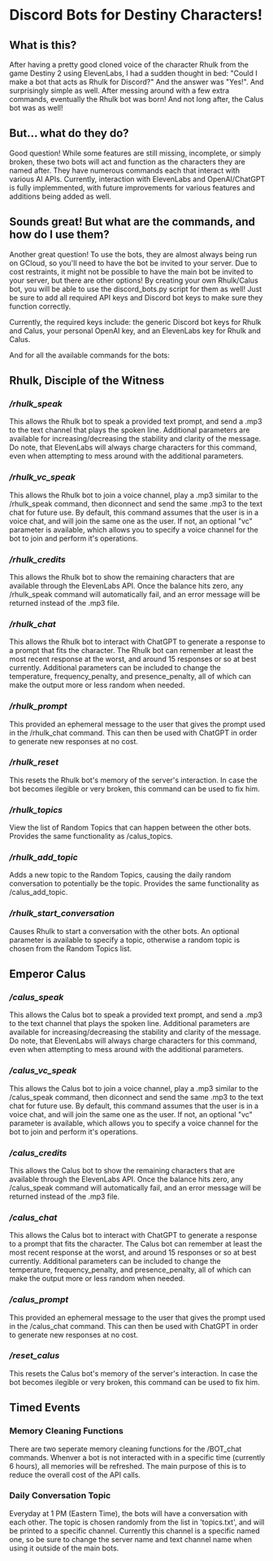 # Discord Bots for Destiny Characters!

## What is this?

After having a pretty good cloned voice of the character Rhulk from the game Destiny 2 using ElevenLabs, I had a sudden thought in bed: "Could I make a bot that acts as Rhulk for Discord?"
And the answer was "Yes!". And surprisingly simple as well. After messing around with a few extra commands, eventually the Rhulk bot was born! And not long after, the Calus bot was as well!

## But... what do they do?

Good question! While some features are still missing, incomplete, or simply broken, these two bots will act and function as the characters they are named after. 
They have numerous commands each that interact with various AI APIs. Currently, interaction with ElevenLabs and OpenAI/ChatGPT is fully implemmented, with future improvements
for various features and additions being added as well.

## Sounds great! But what are the commands, and how do I use them?

Another great question! To use the bots, they are almost always being run on GCloud, so you'll need to have the bot be invited to your server. Due to cost restraints, it might not be possible to
have the main bot be invited to your server, but there are other options! By creating your own Rhulk/Calus bot, you will be able to use the discord_bots.py script for them as well! Just be sure to add
all required API keys and Discord bot keys to make sure they function correctly.

Currently, the required keys include: the generic Discord bot keys for Rhulk and Calus, your personal OpenAI key, and an ElevenLabs key for Rhulk and Calus.

And for all the available commands for the bots: 




## Rhulk, Disciple of the Witness

### */rhulk_speak*

  This allows the Rhulk bot to speak a provided text prompt, and send a .mp3 to the text channel that plays the spoken line. Additional parameters are available for increasing/decreasing the stability
  and clarity of the message. Do note, that ElevenLabs will always charge characters for this command, even when attempting to mess around with the additional parameters.

### */rhulk_vc_speak*

  This allows the Rhulk bot to join a voice channel, play a .mp3 similar to the /rhulk_speak command, then diconnect and send the same .mp3 to the text chat for future use. By default, this command assumes
  that the user is in a voice chat, and will join the same one as the user. If not, an optional "vc" parameter is available, which allows you to specify a voice channel for the bot to join and perform it's
  operations.

### */rhulk_credits*

  This allows the Rhulk bot to show the remaining characters that are available through the ElevenLabs API. Once the balance hits zero, any /rhulk_speak command will automatically fail, and an error
  message will be returned instead of the .mp3 file.

### */rhulk_chat*

  This allows the Rhulk bot to interact with ChatGPT to generate a response to a prompt that fits the character. The Rhulk bot can remember at least the most recent response at the worst, and around 
  15 responses or so at best currently. Additional parameters can be included to change the temperature, frequency_penalty, and presence_penalty, all of which can make the output more or less random when 
  needed.

### */rhulk_prompt*

  This provided an ephemeral message to the user that gives the prompt used in the /rhulk_chat command. This can then be used with ChatGPT in order to generate new responses at no cost.

### */rhulk_reset*

  This resets the Rhulk bot's memory of the server's interaction. In case the bot becomes ilegible or very broken, this command can be used to fix him.

### */rhulk_topics*

  View the list of Random Topics that can happen between the other bots. Provides the same functionality as /calus_topics.

### */rhulk_add_topic*

  Adds a new topic to the Random Topics, causing the daily random conversation to potentially be the topic. Provides the same functionality as /calus_add_topic.

### */rhulk_start_conversation*

  Causes Rhulk to start a conversation with the other bots. An optional parameter is available to specify a topic, otherwise a random topic is chosen from the Random Topics list.




## Emperor Calus

### */calus_speak*

  This allows the Calus bot to speak a provided text prompt, and send a .mp3 to the text channel that plays the spoken line. Additional parameters are available for increasing/decreasing the stability
  and clarity of the message. Do note, that ElevenLabs will always charge characters for this command, even when attempting to mess around with the additional parameters.

### */calus_vc_speak*

  This allows the Calus bot to join a voice channel, play a .mp3 similar to the /calus_speak command, then diconnect and send the same .mp3 to the text chat for future use. By default, this command assumes
  that the user is in a voice chat, and will join the same one as the user. If not, an optional "vc" parameter is available, which allows you to specify a voice channel for the bot to join and perform it's
  operations.

### */calus_credits*

  This allows the Calus bot to show the remaining characters that are available through the ElevenLabs API. Once the balance hits zero, any /calus_speak command will automatically fail, and an error
  message will be returned instead of the .mp3 file.

### */calus_chat*

  This allows the Calus bot to interact with ChatGPT to generate a response to a prompt that fits the character. The Calus bot can remember at least the most recent response at the worst, and around 
  15 responses or so at best currently. Additional parameters can be included to change the temperature, frequency_penalty, and presence_penalty, all of which can make the output more or less random when 
  needed.

### */calus_prompt*

  This provided an ephemeral message to the user that gives the prompt used in the /calus_chat command. This can then be used with ChatGPT in order to generate new responses at no cost.

### */reset_calus*

  This resets the Calus bot's memory of the server's interaction. In case the bot becomes ilegible or very broken, this command can be used to fix him.


  

## Timed Events

### Memory Cleaning Functions

  There are two seperate memory cleaning functions for the /BOT_chat commands. Whenver a bot is not interacted with in a specific time (currently 6 hours), all memories will be refreshed. The main purpose of this
  is to reduce the overall cost of the API calls.

### Daily Conversation Topic

  Everyday at 1 PM (Eastern Time), the bots will have a conversation with each other. The topic is chosen randomly from the list in 'topics.txt', and will be printed to a specific channel. Currently this channel is a
  specific named one, so be sure to change the server name and text channel name when using it outside of the main bots.
